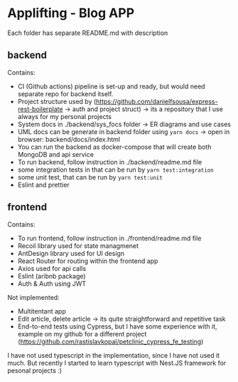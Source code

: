 # Applifting - Blog APP

Each folder has separate README.md with description

## backend

Contains:
 - CI (Github actions) pipeline is set-up and ready, but would need separate repo for backend itself.
 - Project structure used by (https://github.com/danielfsousa/express-rest-boilerplate -> auth and project struct) -> its a repository that I use always for my personal projects 
 - System docs in ./backend/sys_focs folder -> ER diagrams and use cases
 - UML docs can be generate in backend folder using `yarn docs` -> open in browser: backend/docs/index.html
 - You can run the backend as docker-compose that will create both MongoDB and api service
 - To run backend, follow instruction in ./backend/readme.md file
 - some integration tests in that can be run by `yarn test:integration`
 - some unit test, that can be run by `yarn test:unit`
 - Eslint and prettier

## frontend

Contains:
 - To run frontend, follow instruction in ./frontend/readme.md file
 - Recoil library used for state managmenet
 - AntDesign library used for UI design
 - React Router for routing within the frontend app
 - Axios used for api calls
 - Eslint (aribnb package)
 - Auth & Auth using JWT

Not implemented:
 - Multitentant app 
 - Edit article, delete article -> its quite straightforward and repetitive task
 - End-to-end tests using Cypress, but I have some experience with it, example on my github for a different project (https://github.com/rastislavkopal/petclinic_cypress_fe_testing)


I have not used typescript in the implementation, since I have not used it much. But recently I started to learn typescript with Nest.JS framework for pesonal projects :) 
